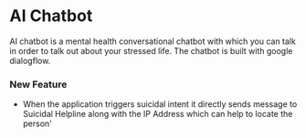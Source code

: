 # AI Chatbot
AI chatbot is a mental health conversational chatbot with which you can talk in order to talk out about your stressed life. The chatbot is built with google dialogflow.

### New Feature
- When the application triggers suicidal intent it directly sends message to Suicidal Helpline along with the IP Address which can help to locate the person'
